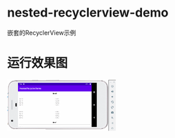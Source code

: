 # nested-recyclerview-demo
嵌套的RecyclerView示例

# 运行效果图
<img src="https://github.com/sya233/nested-recyclerview-demo/blob/main/images/recycler.gif" width="50%">  
